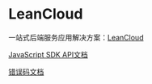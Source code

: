 # LeanCloud

一站式后端服务应用解决方案：[LeanCloud](https://www.leancloud.cn/)

[JavaScript SDK API文档](https://leancloud.github.io/javascript-sdk/docs/index.html)

[错误码文档](https://tab.leancloud.cn/docs/error_code.html)
